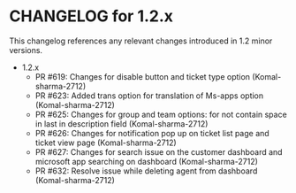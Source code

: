 CHANGELOG for 1.2.x
===================

This changelog references any relevant changes introduced in 1.2 minor versions.

* 1.2.x
    * PR #619: Changes for disable button and ticket type option (Komal-sharma-2712)
    * PR #623: Added trans option for translation of Ms-apps option (Komal-sharma-2712)
    * PR #625: Changes for group and team options: for not contain space in last in description field (Komal-sharma-2712)
    * PR #626: Changes for notification pop up on ticket list page and ticket view page (Komal-sharma-2712)
    * PR #627: Changes for search issue on the customer dashboard and microsoft app searching on dashboard (Komal-sharma-2712)
    * PR #632: Resolve issue while deleting agent from dashboard (Komal-sharma-2712)

